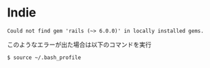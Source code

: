 # Indie

```
Could not find gem 'rails (~> 6.0.0)' in locally installed gems.
```

このようなエラーが出た場合は以下のコマンドを実行

```
$ source ~/.bash_profile
```
